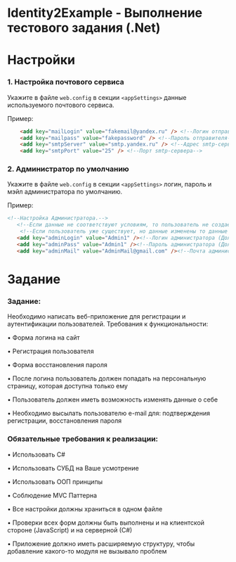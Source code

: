 # Identity2Example - Выполнение тестового задания (.Net) 

# Настройки
### 1. Настройка почтового сервиса

Укажите в файле `web.config` в секции `<appSettings>` данные используемого почтового сервиса.

 Пример:
 ```html
     <add key="mailLogin" value="fakemail@yandex.ru" /> <!--Логин отправителя (мэйл)-->
     <add key="mailpass" value="fakepassword" /> <!--Пароль отправителя-->
     <add key="smtpServer" value="smtp.yandex.ru" /> <!--Адрес smtp-сервера-->
     <add key="smtpPort" value="25" /> <!--Порт smtp-сервера-->
```
### 2. Администратор по умолчанию
Укажите в файле `web.config` в секции `<appSettings>` логин, пароль и мэйл администратора по умолчанию.

 Пример:
 ```html
 <!--Настройка Администратора.-->
    <!--Если данные не соответствуют условиям, то пользователь не создаётся-->
     <!--Если пользователь уже существует, но данные изменены то данные старого пользователя изменяются-->
    <add key="adminLogin" value="Admin1" /><!--Логин администратора (Должен быть не менее 6 символов)-->
    <add key="adminPass" value="Admin1" /><!--Пароль администратора (Должен быть не менее  6 символов)-->
    <add key="adminMail" value="AdminMail@gmail.com" /><!--Почта администратора (Должна быть не менее  6 символов)-->
```

# Задание
### Задание: 
Необходимо написать веб-приложение для регистрации и аутентификации пользователей. Требования к функциональности: 

• Форма логина на сайт

 • Регистрация пользователя
 
 • Форма восстановления пароля
 
 • После логина пользователь должен попадать на персональную страницу, которая доступна только ему 
 
• Пользователь должен иметь возможность изменять данные о себе

 • Необходимо высылать пользователю e-mail для: подтверждения регистрации, восстановления пароля 
 
### Обязательные требования к реализации:  

• Использовать С#

 • Использовать СУБД на Ваше усмотрение
 
 • Использовать ООП принципы 
 
• Соблюдение MVC Паттерна

• Все настройки должны храниться в одном файле

 • Проверки всех форм должны быть выполнены и на клиентской стороне (JavaScript) и на серверной (С#) 
 
• Приложение должно иметь расширяемую структуру, чтобы добавление какого-то модуля не вызывало проблем
